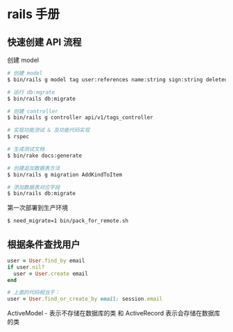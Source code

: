 # rails 手册

## 快速创建 API 流程

创建 model

```bash
# 创建 model
$ bin/rails g model tag user:references name:string sign:string deleted_at:datetime

# 运行 db:mgrate
$ bin/rails db:migrate

# 创建 controller
$ bin/rails g controller api/v1/tags_controller

# 实现功能测试 & 及功能代码实现
$ rspec

# 生成测试文档
$ bin/rake docs:generate

# 创建追加数据表方法
$ bin/rails g migration AddKindToItem

# 添加数据表对应字段
$ bin/rails db:migrate
```

第一次部署到生产环境

```bash
$ need_migrate=1 bin/pack_for_remote.sh
```

## 根据条件查找用户

```ruby
user = User.find_by email
if user.nil?
  user = User.create email
end

# 上面的代码相当于：
user = User.find_or_create_by email: session.email
```

ActiveModel - 表示不存储在数据库的类 和 ActiveRecord 表示会存储在数据库的类